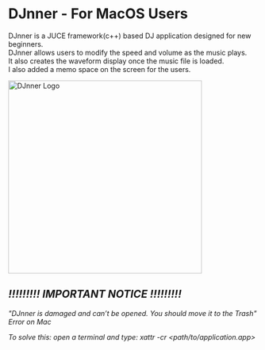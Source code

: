 # DJnner - For MacOS Users

DJnner is a JUCE framework(c++) based DJ application designed for new beginners. <br>
DJnner allows users to modify the speed and volume as the music plays. <br>
It also creates the waveform display once the music file is loaded. <br>
I also added a memo space on the screen for the users.

<img width="390" alt="DJnner Logo" src="https://github.com/junseok03/DJnner/assets/151435171/b591c32b-64ae-403c-981e-45ef561860dc">

## <i> !!!!!!!!! IMPORTANT NOTICE  !!!!!!!!!
"DJnner is damaged and can’t be opened. You should move it to the Trash" Error on Mac

To solve this: open a terminal and type: xattr -cr <path/to/application.app> </i>
